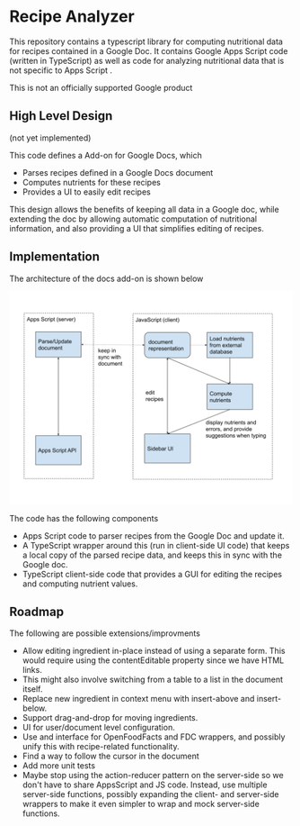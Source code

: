 # Recipe Analyzer

This repository contains a typescript library for computing nutritional data
for recipes contained in a Google Doc.  It contains Google Apps Script code
(written in TypeScript) as well as code for analyzing nutritional data that is
not specific to Apps Script .

This is not an officially supported Google product

## High Level Design

(not yet implemented)

This code defines a Add-on for Google Docs, which
 * Parses recipes defined in a Google Docs document
 * Computes nutrients for these recipes
 * Provides a UI to easily edit recipes

This design allows the benefits of keeping all data in a Google
doc, while extending the doc by allowing automatic computation of nutritional
information, and also providing a UI that simplifies editing of recipes.

## Implementation

The architecture of the docs add-on is shown below

![diagram of the architecture of the add-on](./diagram.svg)

The code has the following components
 * Apps Script code to parser recipes from the Google Doc and update it.
 * A TypeScript wrapper around this (run in client-side UI code) that keeps
   a local copy of the parsed recipe data, and keeps this in sync with the Google
   doc.
 * TypeScript client-side code that provides a GUI for editing the recipes and
   computing nutrient values.

## Roadmap

The following are possible extensions/improvments

 * Allow editing ingredient in-place instead of using a separate form.  This would
   require using the contentEditable property since we have HTML links.
 * This might also involve switching from a table to a list in the document itself.
 * Replace new ingredient in context menu with insert-above and insert-below.
 * Support drag-and-drop for moving ingredients.
 * UI for user/document level configuration.
 * Use and interface for OpenFoodFacts and FDC wrappers, and possibly unify this with
   recipe-related functionality.
 * Find a way to follow the cursor in the document
 * Add more unit tests
 * Maybe stop using the action-reducer pattern on the server-side so we don't have to
   share AppsScript and JS code.  Instead, use multiple server-side functions, possibly
   expanding the client- and server-side wrappers to make it even simpler to wrap
   and mock server-side functions.